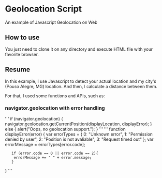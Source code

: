 # Geolocation Script
An example of Javascript Geolocation on Web

## How to use
You just need to clone it on any directory and execute HTML file with your favorite browser.

## Resume
In this example, I use Javascript to detect your actual location and 
my city's (Pouso Alegre, MG) location. And then, I calculate a distance between them.

For that, I used some functions and APIs, such as:

### navigator.geolocation with error handling
'''
   if (navigator.geolocation) {
	   	navigator.geolocation.getCurrentPosition(displayLocation, displayError);
	} else {
		alert("Oops, no geolocation support.");
	}
'''
'''
   function displayError(error) {
	   var errorTypes = {
	 	   0: "Unknown error",
	 	   1: "Permission denied by user",
	 	   2: "Position is not avaliable",
	 	   3: "Request timed out"
	   };
	   var errorMessage = errorTypes[error.code];
	   
	   if (error.code == 0 || error.code == 2){
	   	errorMessage += " " + error.message;
	   }
   }
'''
